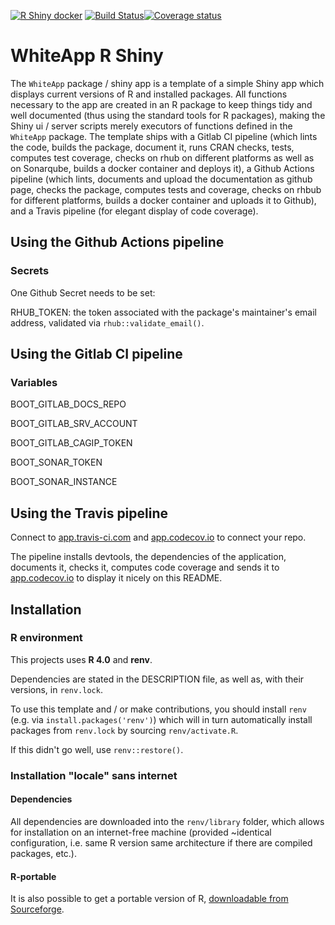[![R Shiny docker](https://github.com/adimajo/whiteapp_shiny/actions/workflows/r-shiny.yml/badge.svg)](https://github.com/adimajo/whiteapp_shiny/actions/workflows/r-shiny.yml)
[![Build Status](https://app.travis-ci.com/adimajo/whiteapp_shiny.svg?token=opB6ydhp1rfhZkQiU4AY&branch=master)](https://app.travis-ci.com/adimajo/whiteapp_shiny)[![Coverage status](https://codecov.io/gh/adimajo/whiteapp_shiny/branch/master/graph/badge.svg)](https://codecov.io/github/adimajo/whiteapp_shiny?branch=master)

# WhiteApp R Shiny

The `WhiteApp` package / shiny app is a template of a simple Shiny app which displays current versions of R and installed packages. All functions necessary to the app are created in an R package to keep things tidy and well documented (thus using the standard tools for R packages), making the Shiny ui / server scripts merely executors of functions defined in the `WhiteApp` package. The template ships with a Gitlab CI pipeline (which lints the code, builds the package, document it, runs CRAN checks, tests, computes test coverage, checks on rhub on different platforms as well as on Sonarqube, builds a docker container and deploys it), a Github Actions pipeline (which lints, documents and upload the documentation as github page, checks the package, computes tests and coverage, checks on rhbub for different platforms, builds a docker container and uploads it to Github), and a Travis pipeline (for elegant display of code coverage). 

## Using the Github Actions pipeline

### Secrets

One Github Secret needs to be set:

RHUB_TOKEN: the token associated with the package's maintainer's email address, validated via `rhub::validate_email()`.

## Using the Gitlab CI pipeline

### Variables

BOOT_GITLAB_DOCS_REPO

BOOT_GITLAB_SRV_ACCOUNT

BOOT_GITLAB_CAGIP_TOKEN

BOOT_SONAR_TOKEN

BOOT_SONAR_INSTANCE

## Using the Travis pipeline

Connect to [app.travis-ci.com](https://app.travis-ci.com/) and [app.codecov.io](https://app.codecov.io) to connect your repo.

The pipeline installs devtools, the dependencies of the application, documents it, checks it, computes code coverage
and sends it to [app.codecov.io](https://app.codecov.io) to display it nicely on this README.

## Installation

### R environment

This projects uses **R 4.0** and **renv**.

Dependencies are stated in the DESCRIPTION file, as well as, with their versions, in `renv.lock`.

To use this template and / or make contributions, you should install `renv` (e.g. via `install.packages('renv')`) which will in turn automatically install packages from `renv.lock` by sourcing `renv/activate.R`.

If this didn't go well, use `renv::restore()`.

### Installation "locale" sans internet

#### Dependencies

All dependencies are downloaded into the `renv/library` folder, which allows for installation on an internet-free machine (provided ~identical configuration, i.e. same R version same architecture if there are compiled packages, etc.).

#### R-portable

It is also possible to get a portable version of R, [downloadable from Sourceforge](https://sourceforge.net/projects/rportable/).
